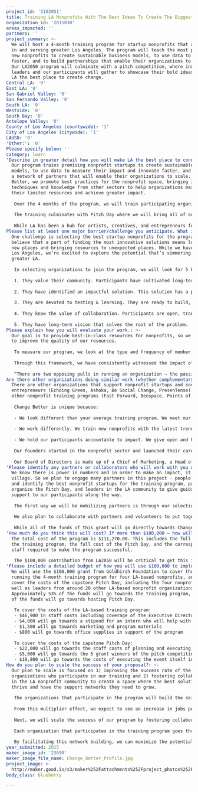 ```yaml
---
project_id: '5102051'
title: Training LA Nonprofits With The Best Ideas To Create The Biggest Impact
organization_id: '2015030'
areas_impacted: ''
partners: ''
project_summary: >-
  We will host a 4-month training program for startup nonprofits that are based
  in and serving greater Los Angeles. The program will teach the most promising
  new nonprofits to create sustainable business models, to use data to innovate
  faster, and to build partnerships that enable their organizations to scale.
  Our LA2050 program will culminate with a pitch competition, where industry
  leaders and our participants will gather to showcase their bold ideas and make
  LA the best place to create change.
Central LA: '0'
East LA: '0'
San Gabriel Valley: '0'
San Fernando Valley: '0'
South LA: '0'
Westside: '0'
South Bay: '0'
Antelope Valley: '0'
County of Los Angeles (countywide): '1'
City of Los Angeles (citywide): '1'
LAUSD: '0'
'Other:': '0'
Please specify below: ''
category: learn
'Describe in greater detail how you will make LA the best place to connect:': >-
  Our program trains promising nonprofit startups to create sustainable business
  models, to use data to measure their impact and innovate faster, and to create
  a network of partners that will enable their organizations to scale. At Change
  Better, we promote best practices for the nonprofit space, bringing in new
  techniques and knowledge from other sectors to help organizations maximize
  their limited resources and achieve greater impact.
   
   Over the 4 months of the program, we will train participating organizations on business strategies, data systems and metrics, and partnerships and collaboration through the Change Better Startup Curriculum. The curriculum brings together best practices from the for-profit business and tech startup worlds into the context of running a nonprofit. It’s been tested, refined, and proven to work over the course of the last year and a half. 
   
   The training culminates with Pitch Day where we will bring all of our program participants together with other leaders in the LA nonprofit community for a high-energy, big-stakes competition where five attendees will walk away with $1,000 grants. 
   
   While LA has been a hub for artists, creatives, and entrepreneurs for years, the geography makes it a difficult city in which to connect. This pitch day brings together the best and brightest nonprofit startups from all corners of the county to meet, and form partnerships. We believe that all attendees will be able to bring back skills that will allow them to achieve the LA2050 create goals.
Please list at least one major barrier/challenge you anticipate. What is your strategy for overcoming these obstacles?: >-
  One challenge is selecting the best startup nonprofits for the program. We
  believe that a part of finding the most innovative solutions means looking in
  new places and bringing resources to unexpected places. While we have roots in
  Los Angeles, we’re excited to explore the potential that’s simmering in
  greater LA.
   
   In selecting organizations to join the program, we will look for 5 key characteristics: 
   
   1. They value their community. Participants have cultivated long-term, respectful relationships in their community. They listen to community members and understand the problems they face.
   
   2. They have identified an impactful solution. This solution has a proven potential for high impact based on early indicators.
   
   3. They are devoted to testing & learning. They are ready to build, measure, and learn. 
   
   4. They know the value of collaboration. Participants are open, transparent, and self-aware. 
   
   5. They have long-term vision that solves the root of the problem.
Please explain how you will evaluate your work.: >-
  Our goal is to provide best-in-class resources for nonprofits, so we use data
  to improve the quality of our resources. 
   
   To measure our program, we look at the type and frequency of member needs, the kinds of solutions we offer, and the rate of adoption on the insights we provide. In addition, we conduct extensive ethnographic interviews at the end of each program to gather qualitative data on participants’ experiences. 
   
   Through this framework, we have consistently witnessed the impact of our program. Our members have told us that we’ve created a safe space to explore new ideas and build the skills needed to be successful. As one of them explained:
   
   “There are two opposing pulls in running an organization – the passion and the business. I do this because I’m passionate about it and it’s always been hard for us to balance that side with the business side. You brought those two pieces closer together and showed us how the business can support the mission.”
Are there other organizations doing similar work (whether complementary or competitive)? What is unique about your proposed approach?: >-
  There are other organizations that support nonprofit startups and social
  entrepreneurs (Echoing Green, Ashoka, Be Social Change, PresenTense) and even
  other nonprofit training programs (Fast Forward, Beespace, Points of Light).
    
   Change Better is unique because: 
   
   - We look different than your average training program. We meet our nonprofits where they are. Instead of requiring the organization to pick up what they’re doing and meet in our space, we plug into participants' location and schedules.
   
   - We work differently. We train new nonprofits with the latest trends in the tech innovation space with an emphasis on lean startup and agile development. The focus is on skill training by collaborating. We’re not just consultants and we’re not just advisors. We’re partners.
   
   - We hold our participants accountable to impact. We give open and honest feedback. Each organization that works with Change Better builds metrics by which they’re judging their work. We aren’t afraid to speak up when they’re not getting the results on those metrics, then we help them take that information and pivot.
    
   Our founders started in the nonprofit sector and launched their careers at one of the leading nonprofits in the U.S. – DoSomething.org. In true lean startup fashion, they learned by doing. Ellie and Amanda received their formative education at Do Something, where they helped the organization transform into a powerhouse nonprofit on the cutting edge of technology, data, and social good. As the leaders of the social entrepreneurship programs, Ellie and Amanda trained many of the best young change makers in the country to build strong, strategic businesses.
    
   Our Board of Directors is made up of a Chief of Marketing, a Head of Product, an Economist, and a Data Scientist – a team that’s distinctly different than an average nonprofit board. Our board is more reminiscent of a tech startup than a nonprofit. And that’s intentional. We are building a team of experts in lean startup and agile development to bring these movements to the nonprofit space.
'Please identify any partners or collaborators who will work with you on this project. How much of the $100,000 grant award will each partner receive?': >-
  We know there is power in numbers and in order to make an impact, it takes a
  village. So we plan to engage many partners in this project - people to refer
  and identify the best nonprofit startups for the training program, partners to
  organize the Pitch Day, and leaders in the LA community to give guidance and
  support to our participants along the way.
   
   The first way we will be mobilizing partners is through our selection process. In order to find the best startups for the program, we will need to look in all corners of the nonprofit community. We plan to reach out to key players in the LA area to help - including the Brittingham Social Enterprise Lab at USC Marshall School of Business, the Impact Hub, Community Partners, Taproot Foundation, and we would love to engage the team at the Goldhirsh Foundation as well.
   
   We also plan to collaborate with partners and volunteers to put together an exciting, productive, engaging Pitch Day. We will work with partners to host the event, and we are in the process of securing the space and a food sponsor. We will also be inviting leaders in the social innovation community - both funders and nonprofit executives to network with and provide feedback to our pitchers. 
   
   While all of the funds of this grant will go directly towards Change Better, we will use a small portion of the funds (as outlined in the budget section) to pay for speaking fees for the Pitch Day.
'How much do you think this will cost? If more than $100,000 – how will you cover the additional costs?': >-
  The total cost of the program is $111,270.00. This includes the full cost of
  the training program, the full cost of the Pitch Day, and the corresponding
  staff required to make the program successful.
   
   The $100,000 contribution from LA2050 will be critical to get this initiative off the ground. The remaining $11,270.00 will be covered by additional fundraising efforts. Change Better’s fundraising comes from three primary areas: foundations and grantmakers, individual contributions, and earned income from our consulting arm. We expect to cover the additional costs through a combination of dollars raised from individuals and from our consulting income.
'Please include a detailed budget of how you will use $100,000 to implement this project.': >-
  We will use the $100,000 grant from Goldhirsh Foundation to cover the costs of
  running the 4-month training program for four LA-based nonprofits, and to
  cover the costs of the capstone Pitch Day, including the four nonprofits, as
  well as leaders from around 20 other LA-based nonprofit organizations.
  Approximately 53% of the funds will go towards the training program, and 47%
  of the funds will go towards hosting Pitch Day. 
   
   To cover the costs of the LA-based training program: 
   - $46,900 in staff costs including coverage of the Executive Director (30% of time during the training program); Program Director (60% of time during the training program); Program Associate (80% of time spent during the training program); and Creative Director
   - $4,000 will go towards a stipend for an intern who will help with the program execution and administration, part-time for Spring semester, and 30-hours a week for summer semester
   - $1,500 will go towards marketing and program materials 
   - $800 will go towards office supplies in support of the program 
   
   To cover the costs of the capstone Pitch Day: 
   - $22,000 will go towards the staff costs of planning and executing the Pitch Day
   - $5,000 will go towards the 5 grant winners of the pitch competition. The winners will be determined based on scoring of their pitch. 
   - $19,800 will go towards the costs of executing the event itself including cost of space, food, supplies, promotion, speaking fees, and travel.
How do you plan to scale the success of your proposal?: >-
  Our plan to scale is focused on 1) improving the success rate of the
  organizations who participate in our training and 2) fostering collaboration
  in the LA nonprofit community to create a space where the best solutions
  thrive and have the support networks they need to grow.
   
   The organizations that participate in the program will build the skills needed to improve their impact and scale their work in the LA area. In this way, investing in Change Better has a multiplier effect. LA2050 funding will allow Change Better to reach more nonprofits in Southern California, who in turn will help more people in their respective local communities. 
   
   From this multiplier effect, we expect to see an increase in jobs per capita; an increase in women and minority owned businesses; an increase in the number of high growth startups; and an increase in venture capital investment -- all driving progress though our participants increased capacity and success. 
   
   Next, we will scale the success of our program by fostering collaboration between the organizations in our program and the other groups participating in the capstone Pitch Day. We expect attendees at the event to make the connections needed to take their work to the next level.
   
   Each organization that participates in the training program goes through an extensive exploration of their partnership strategy, focusing on their areas of need and of leading strengths. Through the 4 months, we create a map of potential partnership opportunities and rehearse putting those options into practice. The startups that go through the Change Better training program come to Pitch Day ready and eager to grow their network. 
   
   By facilitating this network building, we can maximize the potential of the nonprofit community in LA. We can create a city where startup organizations have the connections for their work to thrive and nonprofit veterans have access to the freshest new ideas on the block.
year_submitted: 2015
maker_image_id: '23690'
maker_image_file_name: Change_Better_Profile.jpg
project_image: >-
  http://maker.good.is/s3/maker%252Fattachments%252Fproject_photos%252Fimages%252F23690%252Fdisplay%252FChange_Better_Profile.jpg=c570x385
body_class: blueberry

---
```

